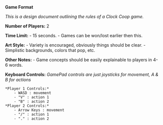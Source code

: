**Game Format**

*This is a design document outlining the rules of a Clock Coop game.*

**Number of Players:** 2

**Time Limit:** 
	- 15 seconds.
	- Games can be won/lost earlier then this.
	
**Art Style:** 
	- Variety is encouraged, obviously things should be clear.
	- Simplistic backgrounds, colors that pop, etc.
	
**Other Notes:**
	- Game concepts should be easily explainable to players in 4-6 words.

**Keyboard Controls:**
*GamePad controls are just joysticks for movement, A & B for actions*

	*Player 1 Controls:*
		- WASD : movement
		- "V" : action 1
		- "B" : action 2
	*Player 2 Controls:*
		- Arrow Keys : movement
		- "/" : action 1
		- "." : action 2